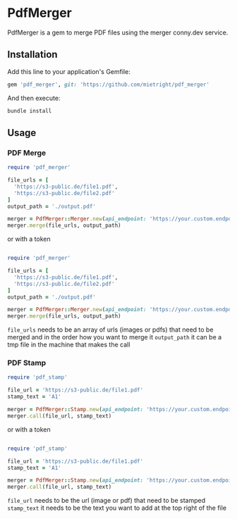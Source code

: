 # PdfMerger

PdfMerger is a gem to merge PDF files using the merger conny.dev service.

## Installation

Add this line to your application's Gemfile:

```ruby
gem 'pdf_merger', git: 'https://github.com/mietright/pdf_merger'
```

And then execute:

```sh
bundle install
```

## Usage

### PDF Merge

```ruby
require 'pdf_merger'

file_urls = [
  'https://s3-public.de/file1.pdf',
  'https://s3-public.de/file2.pdf'
]
output_path = './output.pdf'

merger = PdfMerger::Merger.new(api_endpoint: 'https://your.custom.endpoint/api/v1/pdf/merge')
merger.merge(file_urls, output_path)
```

or with a token

```ruby

require 'pdf_merger'

file_urls = [
  'https://s3-public.de/file1.pdf',
  'https://s3-public.de/file2.pdf'
]
output_path = './output.pdf'

merger = PdfMerger::Merger.new(api_endpoint: 'https://your.custom.endpoint/api/v1/pdf/merge', api_token: 'the-token')
merger.merge(file_urls, output_path)
```

`file_urls` needs to be an array of urls (images or pdfs) that need to be merged and in the order how you want to merge it
`output_path` it can be a tmp file in the machine that makes the call


### PDF Stamp

```ruby
require 'pdf_stamp'

file_url = 'https://s3-public.de/file1.pdf'
stamp_text = 'A1'

merger = PdfMerger::Stamp.new(api_endpoint: 'https://your.custom.endpoint/api/v1/pdf/stamp')
merger.call(file_url, stamp_text)
```

or with a token

```ruby

require 'pdf_stamp'

file_url = 'https://s3-public.de/file1.pdf'
stamp_text = 'A1'

merger = PdfMerger::Stamp.new(api_endpoint: 'https://your.custom.endpoint/api/v1/pdf/stamp', api_token: 'the-token')
merger.call(file_url, stamp_text)
```

`file_url` needs to be the url (image or pdf) that need to be stamped
`stamp_text` it needs to be the text you want to add at the top right of the file